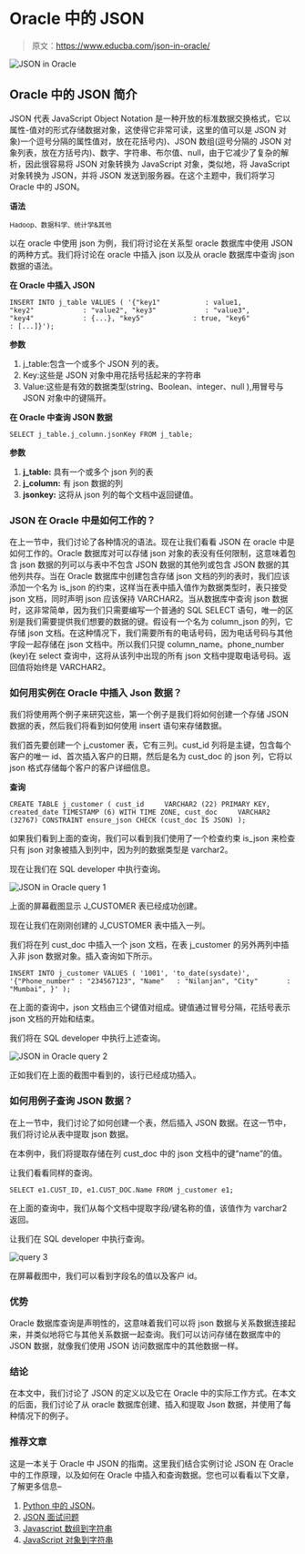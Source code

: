 # Oracle 中的 JSON

> 原文：<https://www.educba.com/json-in-oracle/>

![JSON in Oracle](img/b1815dd40104002963a7d341b95fb811.png)



## Oracle 中的 JSON 简介

JSON 代表 JavaScript Object Notation 是一种开放的标准数据交换格式，它以属性-值对的形式存储数据对象，这使得它非常可读，这里的值可以是 JSON 对象)一个逗号分隔的属性值对，放在花括号内)、JSON 数组(逗号分隔的 JSON 对象列表，放在方括号内)、数字、字符串、布尔值、null，由于它减少了复杂的解析，因此很容易将 JSON 对象转换为 JavaScript 对象，类似地，将 JavaScript 对象转换为 JSON，并将 JSON 发送到服务器。在这个主题中，我们将学习 Oracle 中的 JSON。

**语法**

<small>Hadoop、数据科学、统计学&其他</small>

以在 oracle 中使用 json 为例，我们将讨论在关系型 oracle 数据库中使用 JSON 的两种方式。我们将讨论在 oracle 中插入 json 以及从 oracle 数据库中查询 json 数据的语法。

**在 Oracle 中插入 JSON**

`INSERT INTO j_table
VALUES (
'{"key1"           : value1,
"key2"            : "value2",
"key3"            : "value3",
"key4"            : {...},
"key5"            : true,
"key6"            : [...]}');`

**参数**

1.  j_table:包含一个或多个 JSON 列的表。
2.  Key:这些是 JSON 对象中用花括号括起来的字符串
3.  Value:这些是有效的数据类型(string、Boolean、integer、null ),用冒号与 JSON 对象中的键隔开。

**在 Oracle 中查询 JSON 数据**

`SELECT j_table.j_column.jsonKey FROM j_table;`

**参数**

1.  **j_table:** 具有一个或多个 json 列的表
2.  **j_column:** 有 json 数据的列
3.  **jsonkey:** 这将从 json 列的每个文档中返回键值。

### JSON 在 Oracle 中是如何工作的？

在上一节中，我们讨论了各种情况的语法。现在让我们看看 JSON 在 oracle 中是如何工作的。Oracle 数据库对可以存储 json 对象的表没有任何限制，这意味着包含 json 数据的列可以与表中不包含 JSON 数据的其他列或包含 JSON 数据的其他列共存。当在 Oracle 数据库中创建包含存储 json 文档的列的表时，我们应该添加一个名为 is_json 的约束，这样当在表中插入值作为数据类型时，表只接受 json 文档，同时声明 json 应该保持 VARCHAR2。当从数据库中查询 json 数据时，这非常简单，因为我们只需要编写一个普通的 SQL SELECT 语句，唯一的区别是我们需要提供我们想要的数据的键。假设有一个名为 column_json 的列，它存储 json 文档。在这种情况下，我们需要所有的电话号码，因为电话号码与其他字段一起存储在 json 文档中。所以我们只提 column_name。phone_number (key)在 select 查询中，这将从该列中出现的所有 json 文档中提取电话号码。返回值将始终是 VARCHAR2。

### 如何用实例在 Oracle 中插入 Json 数据？

我们将使用两个例子来研究这些，第一个例子是我们将如何创建一个存储 JSON 数据的表，然后我们将看到如何使用 insert 语句来存储数据。

我们首先要创建一个 j_customer 表，它有三列。cust_id 列将是主键，包含每个客户的唯一 id、首次插入客户的日期，然后是名为 cust_doc 的 json 列，它将以 json 格式存储每个客户的客户详细信息。

**查询**

`CREATE TABLE j_customer
(
cust_id     VARCHAR2 (22) PRIMARY KEY,
created_date TIMESTAMP (6) WITH TIME ZONE,
cust_doc     VARCHAR2 (32767) CONSTRAINT ensure_json CHECK (cust_doc IS JSON)
);`

如果我们看到上面的查询，我们可以看到我们使用了一个检查约束 is_json 来检查只有 json 对象被插入到列中，因为列的数据类型是 varchar2。

现在让我们在 SQL developer 中执行查询。

![JSON in Oracle query 1](img/fc6a411b52a039a11c15a84f8f79da15.png)



上面的屏幕截图显示 J_CUSTOMER 表已经成功创建。

现在让我们在刚刚创建的 J_CUSTOMER 表中插入一列。

我们将在列 cust_doc 中插入一个 json 文档，在表 j_customer 的另外两列中插入非 json 数据对象。插入查询如下所示。

`INSERT
INTO j_customer VALUES
(
'1001',
'to_date(sysdate)',
'{"Phone_number" : "234567123",
"Name"   : "Nilanjan",
"City"       : "Mumbai",
}'
);`

在上面的查询中，json 文档由三个键值对组成。键值通过冒号分隔，花括号表示 json 文档的开始和结束。

我们将在 SQL developer 中执行上述查询。

![JSON in Oracle query 2](img/fd03d4e4d51664ff1f75c7627e12e761.png)



正如我们在上面的截图中看到的，该行已经成功插入。

### 如何用例子查询 JSON 数据？

在上一节中，我们讨论了如何创建一个表，然后插入 JSON 数据。在这一节中，我们将讨论从表中提取 json 数据。

在本例中，我们将提取存储在列 cust_doc 中的 json 文档中的键“name”的值。

让我们看看同样的查询。

`SELECT e1.CUST_ID, e1.CUST_DOC.Name FROM j_customer e1;`

在上面的查询中，我们从每个文档中提取字段/键名称的值，该值作为 varchar2 返回。

让我们在 SQL developer 中执行查询。

![query 3](img/6fc34a55416a2848eef95cf047b3d690.png)



在屏幕截图中，我们可以看到字段名的值以及客户 id。

### 优势

Oracle 数据库查询是声明性的，这意味着我们可以将 json 数据与关系数据连接起来，并类似地将它与其他关系数据一起查询。我们可以访问存储在数据库中的 JSON 数据，就像我们使用 JSON 访问数据库中的其他数据一样。

### 结论

在本文中，我们讨论了 JSON 的定义以及它在 Oracle 中的实际工作方式。在本文的后面，我们讨论了从 oracle 数据库创建、插入和提取 Json 数据，并使用了每种情况下的例子。

### 推荐文章

这是一本关于 Oracle 中 JSON 的指南。这里我们结合实例讨论 JSON 在 Oracle 中的工作原理，以及如何在 Oracle 中插入和查询数据。您也可以看看以下文章，了解更多信息–

1.  [Python 中的 JSON](https://www.educba.com/json-in-python/)。
2.  [JSON 面试问题](https://www.educba.com/json-interview-questions/)
3.  [Javascript 数组到字符串](https://www.educba.com/javascript-array-to-string/)
4.  [JavaScript 对象到字符串](https://www.educba.com/javascript-object-to-string/)





